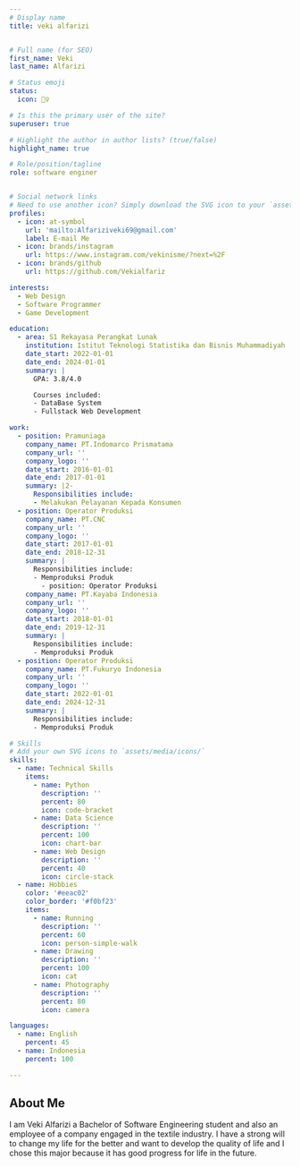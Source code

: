 ```yaml
---
# Display name
title: veki alfarizi


# Full name (for SEO)
first_name: Veki
last_name: Alfarizi

# Status emoji
status:
  icon: 🧛‍♀️

# Is this the primary user of the site?
superuser: true

# Highlight the author in author lists? (true/false)
highlight_name: true

# Role/position/tagline
role: software enginer


# Social network links
# Need to use another icon? Simply download the SVG icon to your `assets/media/icons/` folder.
profiles:
  - icon: at-symbol
    url: 'mailto:Alfariziveki69@gmail.com'
    label: E-mail Me
  - icon: brands/instagram
    url: https://www.instagram.com/vekinisme/?next=%2F
  - icon: brands/github
    url: https://github.com/Vekialfariz

interests:
  - Web Design
  - Software Programmer
  - Game Development

education:
  - area: S1 Rekayasa Perangkat Lunak
    institution: Istitut Teknologi Statistika dan Bisnis Muhammadiyah
    date_start: 2022-01-01
    date_end: 2024-01-01
    summary: |
      GPA: 3.8/4.0

      Courses included:
      - DataBase System
      - Fullstack Web Development

work:
  - position: Pramuniaga 
    company_name: PT.Indomarco Prismatama
    company_url: ''
    company_logo: ''
    date_start: 2016-01-01
    date_end: 2017-01-01
    summary: |2-
      Responsibilities include:
      - Melakukan Pelayanan Kepada Konsumen
  - position: Operator Produksi
    company_name: PT.CNC
    company_url: ''
    company_logo: ''
    date_start: 2017-01-01
    date_end: 2018-12-31
    summary: |
      Responsibilities include:
      - Memproduksi Produk
        - position: Operator Produksi
    company_name: PT.Kayaba Indonesia
    company_url: ''
    company_logo: ''
    date_start: 2018-01-01
    date_end: 2019-12-31
    summary: |
      Responsibilities include:
      - Memproduksi Produk
  - position: Operator Produksi
    company_name: PT.Fukuryo Indonesia
    company_url: ''
    company_logo: ''
    date_start: 2022-01-01
    date_end: 2024-12-31
    summary: |
      Responsibilities include:
      - Memproduksi Produk

# Skills
# Add your own SVG icons to `assets/media/icons/`
skills:
  - name: Technical Skills
    items:
      - name: Python
        description: ''
        percent: 80
        icon: code-bracket
      - name: Data Science
        description: ''
        percent: 100
        icon: chart-bar
      - name: Web Design
        description: ''
        percent: 40
        icon: circle-stack
  - name: Hobbies
    color: '#eeac02'
    color_border: '#f0bf23'
    items:
      - name: Running
        description: ''
        percent: 60
        icon: person-simple-walk
      - name: Drawing
        description: ''
        percent: 100
        icon: cat
      - name: Photography
        description: ''
        percent: 80
        icon: camera

languages:
  - name: English
    percent: 45
  - name: Indonesia
    percent: 100

---
```


## About Me

I am Veki Alfarizi a Bachelor of Software Engineering student and also an employee of a company engaged in the textile industry. I have a strong will to change my life for the better and want to develop the quality of life and I chose this major because it has good progress for life in the future.